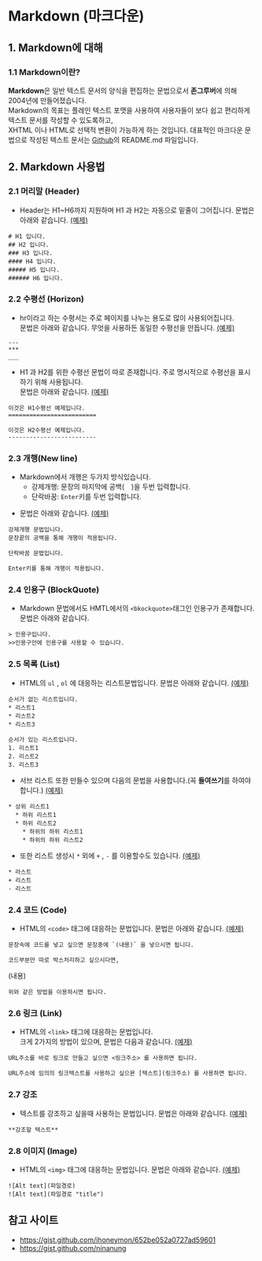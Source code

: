 # Markdown (마크다운)

## 1. Markdown에 대해

### 1.1 Markdown이란?
**Markdown**은 일반 텍스트 문서의 양식을 편집하는 문법으로서 **존그루버**에 의해 2004년에 만들어졌습니다.  
Markdown의 목표는 플레인 텍스트 포맷을 사용하여 사용자들이 보다 쉽고 편리하게 텍스트 문서를 작성할 수 있도록하고,  
XHTML 이나 HTML로 선택적 변환이 가능하게 하는 것입니다. 대표적인 마크다운 문법으로 작성된 텍스트 문서는 [Github](https://github.com/)의 README.md 파일입니다. 

## 2. Markdown 사용법


### 2.1 머리말 (Header)
* Header는 H1~H6까지 지원하며 H1 과 H2는 자동으로 밑줄이 그어집니다. 문법은 아래와 같습니다. [(예제)]()
```
# H1 입니다.
## H2 입니다.
### H3 입니다.
#### H4 입니다.
##### H5 입니다.
###### H6 입니다.
```

### 2.2 수평선 (Horizon)
* hr이라고 하는 수평서는 주로 페이지를 나누는 용도로 많이 사용되어집니다.  
문법은 아래와 같습니다. 무엇을 사용하든 동일한 수평선을 만듭니다. [(예제)]()
```
---
***
___
```

* H1 과 H2를 위한 수평선 문법이 따로 존재합니다. 주로 명시적으로 수평선을 표시하기 위해 사용됩니다.  
문법은 아래와 같습니다. [(예제)]()
```
이것은 H1수평선 예제입니다.
=========================

이것은 H2수평선 예제입니다.
-------------------------
```

### 2.3 개행(New line)
+ Markdown에서 개행은 두가지 방식있습니다.
  - 강제개행: 문장의 마지막에 공백(`  `)을 두번 입력합니다.
  - 단락바꿈: `Enter`키를 두번 입력합니다.
* 문법은 아래와 같습니다. [(예제)]()
```
강제개행 문법입니다.  
문장끝의 공백을 통해 개행이 적용됩니다.

단락바꿈 문법입니다.

Enter키를 통해 개행이 적용됩니다.
```

### 2.4 인용구 (BlockQuote)
* Markdown 문법에서도 HMTL에서의 `<bkockquote>`태그인 인용구가 존재합니다. 문법은 아래와 같습니다.
```
> 인용구입니다.
>>인용구안에 인용구를 사용할 수 있습니다.
```

### 2.5 목록 (List)
* HTML의 `ul` , `ol` 에 대응하는 리스트문법입니다. 문법은 아래와 같습니다. [(예제)]()
```
순서가 없는 리스트입니다.
* 리스트1
* 리스트2
* 리스트3

순서가 있는 리스트입니다.
1. 리스트1
2. 리스트2
3. 리스트3
```
* 서브 리스트 또한 만들수 있으며 다음의 문법을 사용합니다.(꼭 **들여쓰기**를 하여야합니다.) [(예제)]()
```
* 상위 리스트1
  * 하위 리스트1
  * 하위 리스트2
    * 하위의 하위 리스트1
    * 하위의 하위 리스트2
```
* 또한 리스트 생성시 `*` 외에 `+` , `-` 를 이용할수도 있습니다. [(예제)]()
```
* 라스트
+ 리스트
- 리스트 
```

### 2.4 코드 (Code)
* HTML의 `<code>` 태그에 대응하는 문법입니다. 문법은 아래와 같습니다. [(예제)]()
```
문장속에 코드를 넣고 싶으면 문장중에 `(내용)` 을 넣으시면 됩니다.

코드부분만 따로 박스처리하고 싶으시다면,
 ```
  (내용)
 ```
위와 같은 방법을 이용하시면 됩니다.
```

### 2.6 링크 (Link)
* HTML의 `<link>` 태그에 대응하는 문법입니다.  
크게 2가지의 방법이 있으며, 문법은 다음과 같습니다. [(예제)]()
```
URL주소를 바로 링크로 만들고 싶으면 <링크주소> 를 사용하면 됩니다.

URL주소에 임의의 링크텍스트를 사용하고 싶으묜 [텍스트](링크주소) 를 사용하면 됩니다.
```

### 2.7 강조
* 텍스트를 강조하고 싶을때 사용하는 문법입니다. 문법은 아래와 같습니다. [(예제)]()
```
**강조할 텍스트**
```

### 2.8 이미지 (Image)
* HTML의 `<img>` 태그에 대응하는 문법입니다. 문법은 아래와 같습니다. [(예제)]()
```
![Alt text](파일경로)
![Alt text](파일경로 "title")
```

## 참고 사이트
* <https://gist.github.com/ihoneymon/652be052a0727ad59601>
* <https://gist.github.com/ninanung>